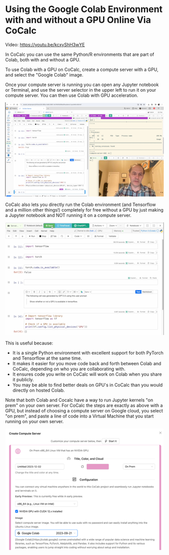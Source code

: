 # Using the Google Colab Environment with and without a GPU Online Via CoCalc

Video: https://youtu.be/kcxyShH3wYE

In CoCalc you can use the same Python/R environments that are part of Colab, both with and without a GPU.  

To use Colab with a GPU on CoCalc, create a compute server with a GPU, and select the "Google Colab" image.  

Once your compute server is running you can open any Jupyter notebook or Terminal, and use the server selector in the upper left to run it on your compute server.  You can then use Colab with GPU acceleration. 

![](.colab.md.upload/paste-0.5777361984626368)

CoCalc also lets you directly run the Colab environment \(and Tensorflow and a million other things!\) completely for free without a GPU by just making a Jupyter notebook and NOT running it on a compute server.   

![](.colab.md.upload/paste-0.01372619388439289)

This is useful because:

- It is a single Python environment with excellent support for both PyTorch and Tensorflow at the same time.
- It makes it easier for you move code back and forth between Colab and CoCalc, depending on who you are collaborating with.
- It ensures code you write on CoCalc will work on Colab when you share it publicly.
- You may be able to find better deals on GPU's in CoCalc than you would directly on hosted Colab.

Note that both Colab and Cocalc have a way to run Jupyter kernels "on prem" on your own server.  For CoCalc the steps are exactly as above with a GPU, but instead of choosing a compute server on Google cloud, you select "on prem", and paste a line of code into a Virtual Machine that you start running on your own server. 

![](.colab.md.upload/paste-0.00412101785647101)
